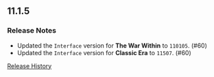 ## 11.1.5

### Release Notes

- Updated the `Interface` version for **The War Within** to `110105`. (#60)
- Updated the `Interface` version for **Classic Era** to `11507`. (#60)

[Release History](https://github.com/SFX-WoW/Masque_Cirque/wiki/History)
